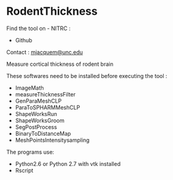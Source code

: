 RodentThickness
===============
Find the tool on - NITRC :
- Github

Contact : mjacquem@unc.edu

Measure cortical thickness of rodent brain

These softwares need to be installed before executing the tool :
  - ImageMath
  - measureThicknessFilter
  - GenParaMeshCLP
  - ParaToSPHARMMeshCLP
  - ShapeWorksRun
  - ShapeWorksGroom
  - SegPostProcess
  - BinaryToDistanceMap
  - MeshPointsIntensitysampling

The programs use:
   - Python2.6 or Python 2.7 with vtk installed
   - Rscript

